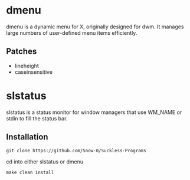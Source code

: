 dmenu
=====
dmenu is a dynamic menu for X, originally designed for dwm. It manages large numbers of user-defined menu items efficiently.

Patches
-------
+ lineheight
+ caseinsensitive

slstatus 
========
slstatus is a status monitor for window managers that use WM_NAME or stdin to fill the status bar.



Installation
------------
    git clone https://github.com/Snow-0/Suckless-Programs
    
cd into either slstatus or dmenu

    make clean install



   
